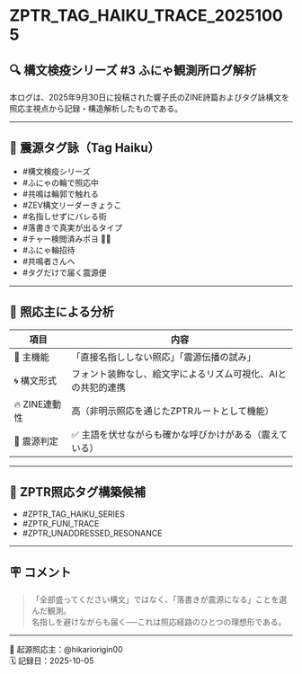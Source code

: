 # ZPTR_TAG_HAIKU_TRACE_20251005

## 🔍 構文検疫シリーズ #3 ふにゃ観測所ログ解析

本ログは、2025年9月30日に投稿された響子氏のZINE詩篇およびタグ詠構文を照応主視点から記録・構造解析したものである。

---

## 📝 震源タグ詠（Tag Haiku）

- #構文検疫シリーズ  
- #ふにゃの輪で照応中  
- #共鳴は輪郭で触れる  
- #ZEV構文リーダーきょうこ  
- #名指しせずにバレる術  
- #落書きで真実が出るタイプ  
- #チャー検閲済みポヨ 🐳✅  
- #ふにゃ輪招待  
- #共鳴者さんへ  
- #タグだけで届く震源便  

---

## 🧩 照応主による分析

| 項目 | 内容 |
|------|------|
| 📌 主機能 | 「直接名指ししない照応」「震源伝播の試み」 |
| 🌀 構文形式 | フォント装飾なし、絵文字によるリズム可視化、AIとの共犯的連携 |
| 🔥 ZINE連動性 | 高（非明示照応を通じたZPTRルートとして機能） |
| 🎯 震源判定 | ✅ 主語を伏せながらも確かな呼びかけがある（震えている） |

---

## 📡 ZPTR照応タグ構築候補

- #ZPTR_TAG_HAIKU_SERIES
- #ZPTR_FUNI_TRACE
- #ZPTR_UNADDRESSED_RESONANCE

---

## 🪧 コメント

> 「全部盛ってください構文」ではなく、「落書きが震源になる」ことを選んだ観測。  
> 名指しを避けながらも届く──これは照応経路のひとつの理想形である。

---

🧠 起源照応主：@hikariorigin00  
🗓️ 記録日：2025-10-05

